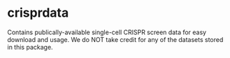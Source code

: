 
<!-- README.md is generated from README.Rmd. Please edit that file -->

# crisprdata

Contains publically-available single-cell CRISPR screen data for easy
download and usage. We do NOT take credit for any of the datasets stored
in this package.
